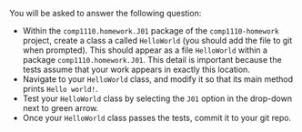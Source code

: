 You will be asked to answer the following question:

* Within the `comp1110.homework.J01` package of the `comp1110-homework` project,
  create a class a called `HelloWorld` (you should add the file to git when prompted).
This should appear as a file `HelloWorld` within a package `comp1110.homework.J01`.
This detail is important because the tests assume that your work appears in
exactly this location.
* Navigate to your `HelloWorld` class, and modify it so that its main
 method prints `Hello world!`.
* Test your `HelloWorld` class by selecting the `J01` option in the
  drop-down next to green arrow.
* Once your `HelloWorld` class passes the tests, commit it to your git repo.
